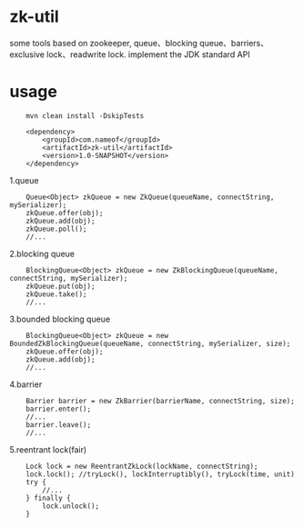 # zk-util
some tools based on zookeeper, queue、blocking queue、barriers、exclusive lock、readwrite lock. implement the JDK standard API

# usage
```
    mvn clean install -DskipTests
```
```
    <dependency>
        <groupId>com.nameof</groupId>
        <artifactId>zk-util</artifactId>
        <version>1.0-SNAPSHOT</version>
    </dependency>
```

1.queue
```
    Queue<Object> zkQueue = new ZkQueue(queueName, connectString, mySerializer);
    zkQueue.offer(obj);
    zkQueue.add(obj);
    zkQueue.poll();
    //...
```

2.blocking queue
```
    BlockingQueue<Object> zkQueue = new ZkBlockingQueue(queueName, connectString, mySerializer);
    zkQueue.put(obj);
    zkQueue.take();
    //...
```

3.bounded blocking queue
```
    BlockingQueue<Object> zkQueue = new BoundedZkBlockingQueue(queueName, connectString, mySerializer, size);
    zkQueue.offer(obj);
    zkQueue.add(obj);
    //...
```

4.barrier
```
    Barrier barrier = new ZkBarrier(barrierName, connectString, size);
    barrier.enter();
    //...
    barrier.leave();
    //...
```

5.reentrant lock(fair)
```
    Lock lock = new ReentrantZkLock(lockName, connectString);
    lock.lock(); //tryLock(), lockInterruptibly(), tryLock(time, unit)
    try {
        //...
    } finally {
        lock.unlock();
    }
```
